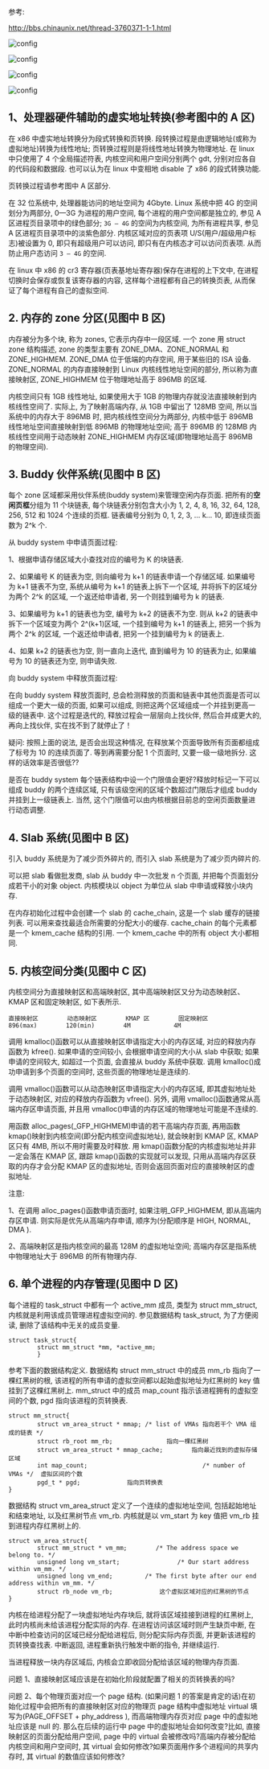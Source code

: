 参考:

http://bbs.chinaunix.net/thread-3760371-1-1.html

![config](images/mm1.gif)

![config](images/mm2.gif)

![config](images/mm3.gif)

![config](images/mm4.gif)

## 1、处理器硬件辅助的虚实地址转换(参考图中的 A 区)

在 x86 中虚实地址转换分为段式转换和页转换. 段转换过程是由逻辑地址(或称为虚拟地址)转换为线性地址; 页转换过程则是将线性地址转换为物理地址. 在 linux 中只使用了 4 个全局描述符表, 内核空间和用户空间分别两个 gdt, 分别对应各自的代码段和数据段. 也可以认为在 linux 中变相地 disable 了 x86 的段式转换功能.

页转换过程请参考图中 A 区部分.

在 32 位系统中, 处理器能访问的地址空间为 4Gbyte. Linux 系统中把 4G 的空间划分为两部分, 0—3G 为进程的用户空间, 每个进程的用户空间都是独立的, 参见 A 区进程页目录项中的绿色部分; `3G — 4G` 的空间为内核空间, 为所有进程共享, 参见 A 区进程页目录项中的淡紫色部分. 内核区域对应的页表项 U/S(用户/超级用户标志)被设置为 0, 即只有超级用户可以访问, 即只有在内核态才可以访问页表项. 从而防止用户态访问 `3 — 4G` 的空间.

在 linux 中 x86 的 cr3 寄存器(页表基地址寄存器)保存在进程的上下文中, 在进程切换时会保存或恢复该寄存器的内容, 这样每个进程都有自己的转换页表, 从而保证了每个进程有自己的虚拟空间.

## 2. 内存的 zone 分区(见图中 B 区)

内存被分为多个块, 称为 zones, 它表示内存中一段区域. 一个 zone 用 struct zone 结构描述, zone 的类型主要有 ZONE\_DMA、ZONE\_NORMAL 和 ZONE\_HIGHMEM. ZONE\_DMA 位于低端的内存空间, 用于某些旧的 ISA 设备. ZONE\_NORMAL 的内存直接映射到 Linux 内核线性地址空间的部分, 所以称为直接映射区, ZONE\_HIGHMEM 位于物理地址高于 896MB 的区域.

内核空间只有 1GB 线性地址, 如果使用大于 1GB 的物理内存就没法直接映射到内核线性空间了. 实际上, 为了映射高端内存, 从 1GB 中留出了 128MB 空间, 所以当系统中的内存大于 896MB 时, 把内核线性空间分为两部分, 内核中低于 896MB 线性地址空间直接映射到低 896MB 的物理地址空间; 高于 896MB 的 128MB 内核线性空间用于动态映射 ZONE\_HIGHMEM 内存区域(即物理地址高于 896MB 的物理空间).

## 3. Buddy 伙伴系统(见图中 B 区)

每个 zone 区域都采用伙伴系统(buddy system)来管理空闲内存页面. 把所有的**空闲页框**分组为 11 个块链表, 每个块链表分别包含大小为 1, 2, 4, 8, 16, 32, 64, 128, 256, 512 和 1024 个连续的页框. 链表编号分别为 0, 1, 2, 3, … k… 10, 即连续页面数为 2\^k 个.

从 buddy system 中申请页面过程:

1、根据申请存储区域大小查找对应的编号为 K 的块链表.

2、如果编号 K 的链表为空, 则向编号为 k+1 的链表申请一个存储区域. 如果编号为 k+1 链表不为空, 系统从编号为 k+1 的链表上拆下一个区域, 并将拆下的区域分为两个 2^k 的区域, 一个返还给申请者, 另一个则挂到编号为 k 的链表.

3、如果编号为 k+1 的链表也为空, 编号为 k+2 的链表不为空. 则从 k+2 的链表中拆下一个区域变为两个 2^(k+1)区域, 一个挂到编号为 k+1 的链表上, 把另一个拆为两个 2^k 的区域, 一个返还给申请者, 把另一个挂到编号为 k 的链表上.

4、如果 k+2 的链表也为空, 则一直向上迭代, 直到编号为 10 的链表为止, 如果编号为 10 的链表还为空, 则申请失败.

向 buddy system 中释放页面过程:

在向 buddy system 释放页面时, 总会检测释放的页面和链表中其他页面是否可以组成一个更大一级的页面, 如果可以组成, 则把这两个区域组成一个并挂到更高一级的链表中. 这个过程是迭代的, 释放过程会一层层向上找伙伴, 然后合并成更大的, 再向上找伙伴, 实在找不到了就停止了！

疑问: 按照上面的说法, 是否会出现这种情况, 在释放某个页面导致所有页面都组成了标号为 10 的连续页面了. 等到再需要分配 1 个页面时, 又要一级一级地拆分. 这样的话效率是否很低??

是否在 buddy system 每个链表结构中设一个门限值会更好?释放时标记一下可以组成 buddy 的两个连续区域, 只有该级空闲的区域个数超过门限后才组成 buddy 并挂到上一级链表上. 当然, 这个门限值可以由内核根据目前总的空闲页面数量进行动态调整.

## 4. Slab 系统(见图中 B 区)

引入 buddy 系统是为了减少页外碎片的, 而引入 slab 系统是为了减少页内碎片的.

可以把 slab 看做批发商, slab 从 buddy 中一次批发 n 个页面, 并把每个页面划分成若干小的对象 object. 内核模块以 object 为单位从 slab 中申请或释放小块内存.

在内存初始化过程中会创建一个 slab 的 cache\_chain, 这是一个 slab 缓存的链接列表. 可以用来查找最适合所需要的分配大小的缓存. cache\_chain 的每个元素都是一个 kmem\_cache 结构的引用. 一个 kmem\_cache 中的所有 object 大小都相同.

## 5. 内核空间分类(见图中 C 区)

内核空间分为直接映射区和高端映射区, 其中高端映射区又分为动态映射区、KMAP 区和固定映射区, 如下表所示.

```
直接映射区        动态映射区        KMAP 区        固定映射区
896(max)        120(min)        4M            4M
```

调用 kmalloc()函数可以从直接映射区申请指定大小的内存区域, 对应的释放内存函数为 kfree(). 如果申请的空间较小, 会根据申请空间的大小从 slab 中获取; 如果申请的空间较大, 如超过一个页面, 会直接从 buddy 系统中获取. 调用 kmalloc()成功申请到多个页面的空间时, 这些页面的物理地址是连续的.

调用 vmalloc()函数可以从动态映射区申请指定大小的内存区域, 即其虚拟地址处于动态映射区, 对应的释放内存函数为 vfree(). 另外, 调用 vmalloc()函数通常从高端内存区申请页面, 并且用 vmalloc()申请的内存区域的物理地址可能是不连续的.

用函数 alloc\_pages(\_GFP_HIGHMEM)申请的若干高端内存页面, 再用函数 kmap()映射到内核空间(即分配内核空间虚拟地址), 就会映射到 KMAP 区, KMAP 区只有 4MB, 所以不用时需要及时释放. 用 kmap()函数分配的内核虚拟地址并非一定会落在 KMAP 区, 跟踪 kmap()函数的实现就可以发现, 只用从高端内存区获取的内存才会分配 KMAP 区的虚拟地址, 否则会返回页面对应的直接映射区的虚拟地址.

注意:

1、在调用 alloc\_pages()函数申请页面时, 如果注明\_GFP\_HIGHMEM, 即从高端内存区申请. 则实际是优先从高端内存申请, 顺序为(分配顺序是 HIGH, NORMAL, DMA ).

2、高端映射区是指内核空间的最高 128M 的虚拟地址空间; 高端内存区是指系统中物理地址大于 896MB 的所有物理内存.

## 6. 单个进程的内存管理(见图中 D 区)

每个进程的 task\_struct 中都有一个 active\_mm 成员, 类型为 struct mm\_struct, 内核就是利用该成员管理进程虚拟空间的. 参见数据结构 task\_struct, 为了方便阅读, 删除了该结构中无关的成员变量.

```
struct task_struct{
        struct mm_struct *mm, *active_mm;
        }
```

参考下面的数据结构定义. 数据结构 struct mm\_struct 中的成员 mm\_rb 指向了一棵红黑树的根, 该进程的所有申请的虚拟空间都以起始虚拟地址为红黑树的 key 值挂到了这棵红黑树上. mm\_struct 中的成员 map\_count 指示该进程拥有的虚拟空间的个数, pgd 指向该进程的页转换表.

```
struct mm_struct{
        struct vm_area_struct * mmap; /* list of VMAs 指向若干个 VMA 组成的链表 */
        struct rb_root mm_rb;               指向一棵红黑树
        struct vm_area_struct * mmap_cache;        指向最近找到的虚拟存储区域
        int map_count;                                /* number of VMAs */  虚拟区间的个数
        pgd_t * pgd;             指向页转换表
}
```

数据结构 struct vm\_area\_struct 定义了一个连续的虚拟地址空间, 包括起始地址和结束地址, 以及红黑树节点 vm\_rb. 内核就是以 vm\_start 为 key 值把 vm\_rb 挂到进程内存红黑树上的.

```
struct vm_area_struct{
        struct mm_struct * vm_mm;        /* The address space we belong to. */
        unsigned long vm_start;                /* Our start address within vm_mm. */
        unsigned long vm_end;         /* The first byte after our end address within vm_mm. */
        struct rb_node vm_rb;             这个虚拟区域对应的红黑树的节点
}
```

内核在给进程分配了一块虚拟地址内存块后, 就将该区域挂接到进程的红黑树上, 此时内核尚未给该进程分配实际的内存. 在进程访问该区域时则产生缺页中断, 在中断中检查访问的区域已经分配给进程后, 则分配实际内存页面, 并更新该进程的页转换查找表. 中断返回, 进程重新执行触发中断的指令, 并继续运行.

当进程释放一块内存区域后, 内核会立即收回分配给该区域的物理内存页面.

问题 1、直接映射区域应该是在初始化阶段就配置了相关的页转换表的吗?



问题 2、每个物理页面对应一个 page 结构. (如果问题 1 的答案是肯定的话)在初始化过程中会把所有的直接映射区对应的物理页 page 结构中虚拟地址 virtual 填写为(PAGE_OFFSET + phy_address ), 而高端物理内存页对应 page 中的虚拟地址应该是 null 的. 那么在后续的运行中 page 中的虚拟地址会如何改变?比如, 直接映射区的页面分配给用户空间, page 中的 virtual 会被修改吗?高端内存被分配给内核空间和用户空间时, 其 virtual 会如何修改?如果页面用作多个进程间的共享内存时, 其 virtual 的数值应该如何修改?

